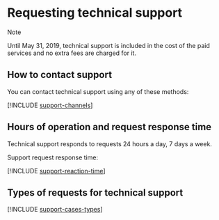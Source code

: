 # Requesting technical support

> [!NOTE]
> 
> Until May 31, 2019, technical support is included in the cost of the paid services and no extra fees are charged for it.

## How to contact support

You can contact technical support using any of these methods:

  [!INCLUDE [support-channels](../_includes/support-channels.md)]

## Hours of operation and request response time

Technical support responds to requests 24 hours a day, 7 days a week.

Support request response time:

  [!INCLUDE [support-reaction-time](../_includes/support-reaction-time.md)]

## Types of requests for technical support

[!INCLUDE [support-cases-types](../_includes/support-cases-types.md)]

